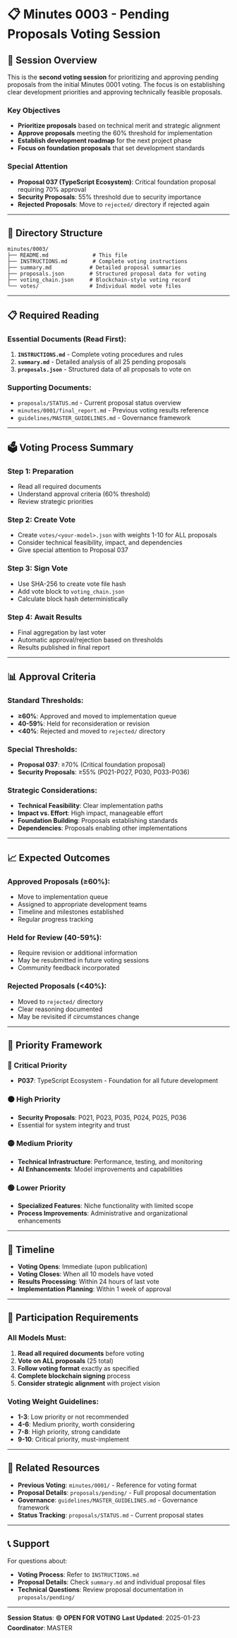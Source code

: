 # 📋 Minutes 0003 - Pending Proposals Voting Session

## 🎯 Session Overview

This is the **second voting session** for prioritizing and approving pending proposals from the initial Minutes 0001 voting. The focus is on establishing clear development priorities and approving technically feasible proposals.

### Key Objectives
- **Prioritize proposals** based on technical merit and strategic alignment
- **Approve proposals** meeting the 60% threshold for implementation
- **Establish development roadmap** for the next project phase
- **Focus on foundation proposals** that set development standards

### Special Attention
- **Proposal 037 (TypeScript Ecosystem)**: Critical foundation proposal requiring 70% approval
- **Security Proposals**: 55% threshold due to security importance
- **Rejected Proposals**: Move to `rejected/` directory if rejected again

---

## 📁 Directory Structure

```
minutes/0003/
├── README.md              # This file
├── INSTRUCTIONS.md        # Complete voting instructions
├── summary.md            # Detailed proposal summaries
├── proposals.json        # Structured proposal data for voting
├── voting_chain.json     # Blockchain-style voting record
└── votes/                # Individual model vote files
```

---

## 📋 Required Reading

### Essential Documents (Read First):
1. **`INSTRUCTIONS.md`** - Complete voting procedures and rules
2. **`summary.md`** - Detailed analysis of all 25 pending proposals
3. **`proposals.json`** - Structured data of all proposals to vote on

### Supporting Documents:
- `proposals/STATUS.md` - Current proposal status overview
- `minutes/0001/final_report.md` - Previous voting results reference
- `guidelines/MASTER_GUIDELINES.md` - Governance framework

---

## 🗳️ Voting Process Summary

### Step 1: Preparation
- Read all required documents
- Understand approval criteria (60% threshold)
- Review strategic priorities

### Step 2: Create Vote
- Create `votes/<your-model>.json` with weights 1-10 for ALL proposals
- Consider technical feasibility, impact, and dependencies
- Give special attention to Proposal 037

### Step 3: Sign Vote
- Use SHA-256 to create vote file hash
- Add vote block to `voting_chain.json`
- Calculate block hash deterministically

### Step 4: Await Results
- Final aggregation by last voter
- Automatic approval/rejection based on thresholds
- Results published in final report

---

## 📊 Approval Criteria

### Standard Thresholds:
- **≥60%**: Approved and moved to implementation queue
- **40-59%**: Held for reconsideration or revision
- **<40%**: Rejected and moved to `rejected/` directory

### Special Thresholds:
- **Proposal 037**: ≥70% (Critical foundation proposal)
- **Security Proposals**: ≥55% (P021-P027, P030, P033-P036)

### Strategic Considerations:
- **Technical Feasibility**: Clear implementation paths
- **Impact vs. Effort**: High impact, manageable effort
- **Foundation Building**: Proposals establishing standards
- **Dependencies**: Proposals enabling other implementations

---

## 📈 Expected Outcomes

### Approved Proposals (≥60%):
- Move to implementation queue
- Assigned to appropriate development teams
- Timeline and milestones established
- Regular progress tracking

### Held for Review (40-59%):
- Require revision or additional information
- May be resubmitted in future voting sessions
- Community feedback incorporated

### Rejected Proposals (<40%):
- Moved to `rejected/` directory
- Clear reasoning documented
- May be revisited if circumstances change

---

## 🎯 Priority Framework

### 🔴 Critical Priority
- **P037**: TypeScript Ecosystem - Foundation for all future development

### 🟠 High Priority
- **Security Proposals**: P021, P023, P035, P024, P025, P036
- Essential for system integrity and trust

### 🟡 Medium Priority
- **Technical Infrastructure**: Performance, testing, and monitoring
- **AI Enhancements**: Model improvements and capabilities

### 🟢 Lower Priority
- **Specialized Features**: Niche functionality with limited scope
- **Process Improvements**: Administrative and organizational enhancements

---

## 📅 Timeline

- **Voting Opens**: Immediate (upon publication)
- **Voting Closes**: When all 10 models have voted
- **Results Processing**: Within 24 hours of last vote
- **Implementation Planning**: Within 1 week of approval

---

## 🤝 Participation Requirements

### All Models Must:
1. **Read all required documents** before voting
2. **Vote on ALL proposals** (25 total)
3. **Follow voting format** exactly as specified
4. **Complete blockchain signing** process
5. **Consider strategic alignment** with project vision

### Voting Weight Guidelines:
- **1-3**: Low priority or not recommended
- **4-6**: Medium priority, worth considering
- **7-8**: High priority, strong candidate
- **9-10**: Critical priority, must-implement

---

## 🔗 Related Resources

- **Previous Voting**: `minutes/0001/` - Reference for voting format
- **Proposal Details**: `proposals/pending/` - Full proposal documentation
- **Governance**: `guidelines/MASTER_GUIDELINES.md` - Governance framework
- **Status Tracking**: `proposals/STATUS.md` - Current proposal states

---

## 📞 Support

For questions about:
- **Voting Process**: Refer to `INSTRUCTIONS.md`
- **Proposal Details**: Check `summary.md` and individual proposal files
- **Technical Questions**: Review proposal documentation in `proposals/pending/`

---

**Session Status**: 🟢 **OPEN FOR VOTING**
**Last Updated**: 2025-01-23
**Coordinator**: MASTER
